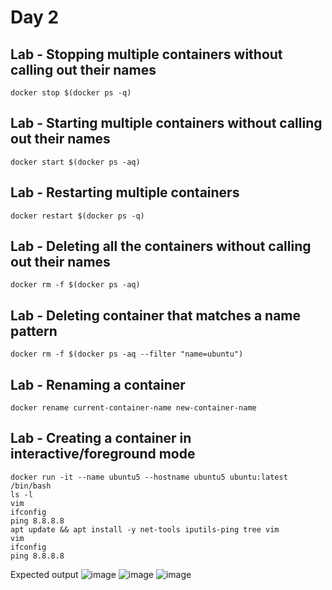 # Day 2

## Lab - Stopping multiple containers without calling out their names
```
docker stop $(docker ps -q)
```

## Lab - Starting multiple containers without calling out their names
```
docker start $(docker ps -aq)
```

## Lab - Restarting multiple containers
```
docker restart $(docker ps -q)
```

## Lab - Deleting all the containers without calling out their names
```
docker rm -f $(docker ps -aq)
```

## Lab - Deleting container that matches a name pattern
```
docker rm -f $(docker ps -aq --filter "name=ubuntu")
```

## Lab - Renaming a container
```
docker rename current-container-name new-container-name
```

## Lab - Creating a container in interactive/foreground mode
```
docker run -it --name ubuntu5 --hostname ubuntu5 ubuntu:latest /bin/bash
ls -l
vim
ifconfig
ping 8.8.8.8
apt update && apt install -y net-tools iputils-ping tree vim
vim
ifconfig
ping 8.8.8.8
```

Expected output
![image](https://github.com/user-attachments/assets/64ebeb6f-7ead-4ab7-83c4-da466090f653)
![image](https://github.com/user-attachments/assets/f6b5d3a5-e59b-498e-99c2-35aa907fd863)
![image](https://github.com/user-attachments/assets/e9e04b41-fff7-4a31-b1fd-a15b0c46c054)

